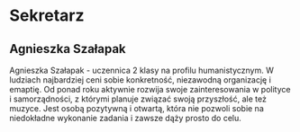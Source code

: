 # Sekretarz
## Agnieszka Szałapak
Agnieszka Szałapak - uczennica 2 klasy na profilu humanistycznym. W ludziach najbardziej ceni sobie konkretność, niezawodną organizację i emaptię. Od ponad roku aktywnie rozwija swoje zainteresowania w polityce i samorządności, z którymi planuje związać swoją przyszłość, ale też muzyce. Jest osobą pozytywną i otwartą, która nie pozwoli sobie na niedokładne wykonanie zadania i zawsze dąży prosto do celu.